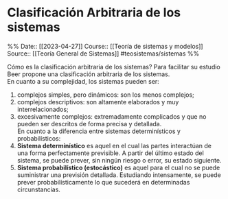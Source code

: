 # Clasificación Arbitraria de los sistemas

%%
Date:: [[2023-04-27]]
Course:: [[Teoría de sistemas y modelos]]
Source:: [[Teoría General de Sistemas]]
#teosistemas/sistemas 
%%

Cómo es la clasificación arbitraria de los sistemas?
Para facilitar su estudio Beer propone una clasificación arbitraria de los sistemas.  
En cuanto a su complejidad, los sistemas pueden ser:  
1. complejos simples, pero dinámicos: son los menos complejos;  
2. complejos descriptivos: son altamente elaborados y muy interrelacionados;  
3. excesivamente complejos: extremadamente complicados y que no pueden ser descritos de forma precisa y detallada.  
En cuanto a la diferencia entre sistemas determinísticos y probabilísticos:  
1. **Sistema determinístico** es aquel en el cual las partes interactúan de una  forma perfectamente previsible. A partir del último estado del sistema, se  puede prever, sin ningún riesgo o error, su estado siguiente.  
2. **Sistema probabilístico (estocástico)** es aquel para el cual no se puede suministrar una  previsión detallada. Estudiando intensamente, se puede prever probabilísticamente lo que sucederá en determinadas circunstancias.
